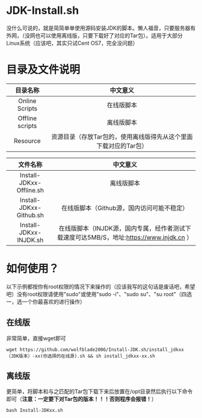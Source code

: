 # JDK-Install.sh
没什么可说的，就是简简单单使用源码安装JDK的脚本。懒人福音，只要服务器有外网，（没网也可以使用离线版，只要下载好了对应的Tar包）。适用于大部分Linux系统（应该吧，其实只试Cent OS7，完全没问题）
# 目录及文件说明
| 目录名称 | 中文意义 |
| :----: | :----: | 
Online Scripts | 在线版脚本 
Offline scripts| 离线版脚本 
Resource|资源目录（存放Tar包的，使用离线版得先从这个里面下载对应的Tar包）

| 文件名称 | 中文意义 |
| :----: | :----: | 
Install-JDKxx-Offline.sh|离线版脚本
Install-JDKxx-Github.sh|在线版脚本（Github源，国内访问可能不稳定）
Install-JDKxx-INJDK.sh|在线版脚本（INJDK源，国内专属，经作者测试下载速度可达5MB/S，地址:https://www.injdk.cn ）
# 如何使用？
以下示例都按你有root权限的情况下来操作的（应该我写的这句话是废话吧，希望吧）没有root权限请使用"sudo"或使用"sudo -i"、"sudo su"、"su root"（四选一，选一个你最喜欢的进行操作）
## 在线版
非常简单，直接wget即可
```Linux
wget https://github.com/wolfblade2006/Install-JDK.sh/install_jdkxx（JDK版本）-xx(你选择的在线源).sh && sh install_jdkxx-xx.sh
```
## 离线版
更简单，将脚本和与之匹配的Tar包下载下来后放置在/opt目录然后执行以下命令即可（**注意：一定要下对Tar包的版本！！！否则程序会报错！**）
```Linux
bash Install-JDKxx.sh
```
